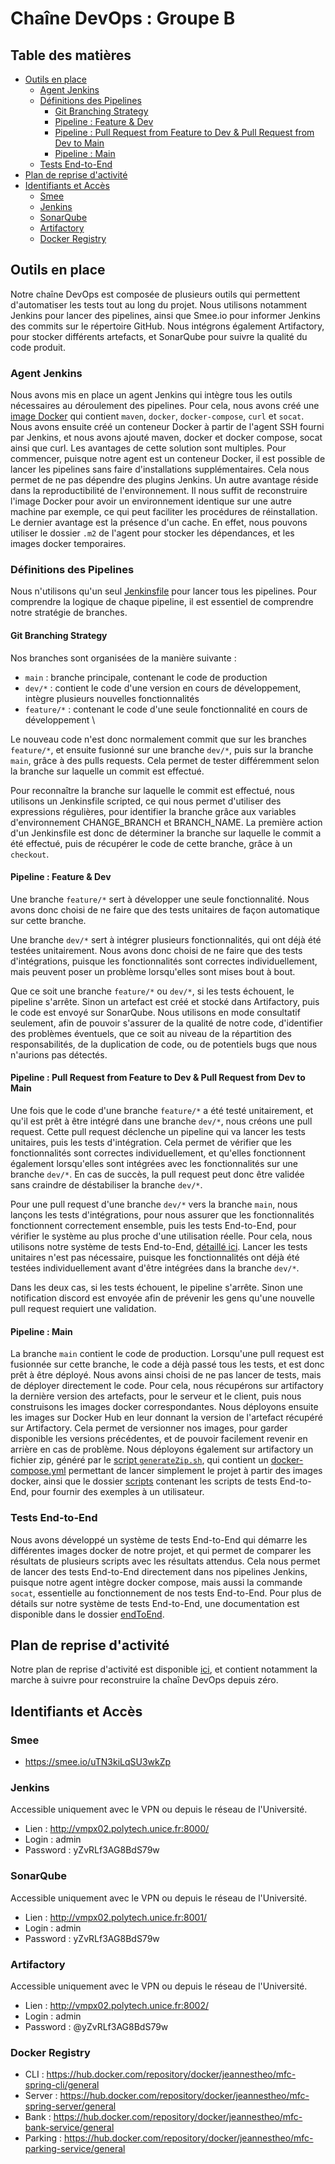 # Chaîne DevOps : Groupe B

## Table des matières

* [Outils en place](#outils-en-place)
    * [Agent Jenkins](#agent-jenkins)
    * [Définitions des Pipelines](#définitions-des-pipelines)
        * [Git Branching Strategy](#git-branching-strategy)
        * [Pipeline : Feature & Dev](#pipeline--feature--dev)
        * [Pipeline : Pull Request from Feature to Dev & Pull Request from Dev to Main](#pipeline--pull-request-from-feature-to-dev--pull-request-from-dev-to-main)
        * [Pipeline : Main](#pipeline--main)
    * [Tests End-to-End](#tests-end-to-end)
* [Plan de reprise d'activité](#plan-de-reprise-dactivité)
* [Identifiants et Accès](#identifiants-et-accès)
    * [Smee](#smee)
    * [Jenkins](#jenkins)
    * [SonarQube](#sonarqube)
    * [Artifactory](#artifactory)
    * [Docker Registry](#docker-registry)

## Outils en place

Notre chaîne DevOps est composée de plusieurs outils qui permettent d'automatiser les tests tout au long du projet.
Nous utilisons notamment Jenkins pour lancer des pipelines, ainsi que Smee.io pour informer Jenkins des commits sur le
répertoire GitHub. Nous intégrons également Artifactory, pour stocker différents artefacts, et SonarQube pour suivre la
qualité du code produit.

### Agent Jenkins

Nous avons mis en place un agent Jenkins qui intègre tous les outils nécessaires au déroulement des pipelines. Pour
cela, nous avons créé une [image Docker](../devops/jenkins/Dockerfile) qui
contient `maven`, `docker`, `docker-compose`, `curl`
et `socat`. Nous avons ensuite créé un conteneur Docker à
partir de l'agent SSH fourni par Jenkins, et nous avons ajouté maven, docker et docker compose, socat ainsi que curl.
Les avantages de cette solution sont multiples. Pour commencer, puisque notre agent est un conteneur Docker, il est
possible de lancer les pipelines sans
faire d'installations supplémentaires. Cela nous permet de ne pas dépendre des plugins Jenkins. Un autre avantage réside
dans la reproductibilité de l'environnement.
Il nous suffit de reconstruire l'image Docker pour avoir un environnement identique sur une autre machine par exemple,
ce qui peut faciliter les procédures de
réinstallation. Le dernier avantage est la présence d'un cache. En effet, nous pouvons utiliser le dossier  `.m2` de
l'agent pour stocker les dépendances, et les images docker temporaires.

### Définitions des Pipelines

Nous n'utilisons qu'un seul [Jenkinsfile](../Jenkinsfile) pour lancer tous les pipelines. Pour comprendre la logique de
chaque pipeline, il est essentiel de comprendre notre stratégie de branches.

#### Git Branching Strategy

Nos branches sont organisées de la manière suivante :

+ `main` : branche principale, contenant le code de production
+ `dev/*` : contient le code d'une version en cours de développement, intègre plusieurs nouvelles fonctionnalités
+ `feature/*` : contenant le code d'une seule fonctionnalité en cours de développement \

Le nouveau code n'est donc normalement commit que sur les branches `feature/*`, et ensuite fusionné sur une
branche `dev/*`, puis sur la branche `main`, grâce à des pulls requests. Cela permet de tester différemment selon la
branche sur laquelle un commit est effectué.

Pour reconnaître la branche sur laquelle le commit est effectué, nous utilisons un Jenkinsfile scripted, ce qui nous
permet d'utiliser des expressions régulières, pour identifier la branche grâce aux variables d'environnement
CHANGE_BRANCH et BRANCH_NAME. La première action d'un Jenkinsfile est donc de déterminer la branche sur laquelle le
commit a été effectué, puis de récupérer le code de cette branche, grâce à un `checkout`.

#### Pipeline : Feature & Dev

Une branche `feature/*` sert à développer une seule fonctionnalité. Nous avons donc choisi de ne faire que des tests
unitaires de façon automatique sur cette branche.

Une branche `dev/*` sert à intégrer plusieurs fonctionnalités, qui ont déjà été testées unitairement. Nous avons donc
choisi de ne faire que des tests d'intégrations, puisque les fonctionnalités sont correctes individuellement, mais
peuvent poser un problème lorsqu'elles sont mises bout à bout.

Que ce soit une branche `feature/*` ou `dev/*`, si les tests échouent, le pipeline s'arrête. Sinon un artefact est créé
et stocké dans Artifactory, puis le code est envoyé sur SonarQube. Nous utilisons en mode consultatif seulement, afin de
pouvoir s'assurer de la qualité de notre code, d'identifier des problèmes éventuels, que ce soit au niveau de la
répartition des responsabilités, de la duplication de code, ou de potentiels bugs que nous n'aurions pas détectés.

#### Pipeline : Pull Request from Feature to Dev & Pull Request from Dev to Main

Une fois que le code d'une branche `feature/*` a été testé unitairement, et qu'il est prêt à être intégré dans une
branche `dev/*`, nous créons une pull request. Cette pull request déclenche un pipeline qui va lancer les tests
unitaires, puis les tests d'intégration. Cela permet de vérifier que les fonctionnalités sont correctes
individuellement, et qu'elles fonctionnent également lorsqu'elles sont intégrées avec les fonctionnalités sur une
branche `dev/*`. En cas de succès, la pull request peut donc être validée sans craindre de déstabiliser la
branche `dev/*`.

Pour une pull request d'une branche `dev/*` vers la branche `main`, nous lançons les tests d'intégrations, pour nous
assurer que les fonctionnalités fonctionnent correctement ensemble, puis les tests End-to-End, pour vérifier le système
au plus proche d'une utilisation réelle. Pour cela, nous utilisons notre système de tests End-to-End,
[détaillé ici](#tests-end-to-end). Lancer les tests unitaires n'est pas nécessaire, puisque les fonctionnalités ont
déjà été testées individuellement avant d'être intégrées dans la branche `dev/*`.

Dans les deux cas, si les tests échouent, le pipeline s'arrête. Sinon une notification discord est envoyée afin de
prévenir les gens qu'une nouvelle pull request requiert une validation.

#### Pipeline : Main

La branche `main` contient le code de production. Lorsqu'une pull request est fusionnée sur cette branche, le code a
déjà passé tous les tests, et est donc prêt à être déployé. Nous avons ainsi choisi de ne pas lancer de tests, mais de
déployer directement le code. Pour cela, nous récupérons sur artifactory la dernière version des artefacts, pour le
serveur et le client, puis nous construisons les images docker correspondantes. Nous déployons ensuite les images sur
Docker Hub en leur donnant la version de l'artefact récupéré sur Artifactory. Cela permet de versionner nos images, pour
garder disponible les versions précédentes, et de pouvoir facilement revenir en arrière en cas de problème. Nous
déployons également sur artifactory un fichier zip, généré par le [script `generateZip.sh`](../deploy.sh), qui contient
un [docker-compose.yml](../deploy/docker-compose.yaml) permettant de lancer simplement le projet à partir des images
docker, ainsi que le dossier [scripts](../cli/scripts) contenant les scripts de tests End-to-End, pour fournir des
exemples à un utilisateur.

### Tests End-to-End

Nous avons développé un système de tests End-to-End qui démarre les différentes images docker de notre projet, et qui
permet de comparer les résultats de plusieurs scripts avec les résultats attendus. Cela nous permet de lancer des tests
End-to-End directement dans nos pipelines Jenkins, puisque notre agent intègre docker compose, mais aussi la
commande `socat`, essentielle au fonctionnement de nos tests End-to-End. Pour plus de détails sur notre système de tests
End-to-End, une documentation est disponible dans le dossier [endToEnd](../endToEnd/README.md).

## Plan de reprise d'activité

Notre plan de reprise d'activité est disponible [ici](../devops/README.md), et contient notamment la marche à suivre
pour reconstruire la chaîne DevOps depuis zéro.

## Identifiants et Accès

### Smee

+ https://smee.io/uTN3kiLqSU3wkZp

### Jenkins

Accessible uniquement avec le VPN ou depuis le réseau de l'Université.

+ Lien : http://vmpx02.polytech.unice.fr:8000/
+ Login : admin
+ Password : yZvRLf3AG8BdS79w

### SonarQube

Accessible uniquement avec le VPN ou depuis le réseau de l'Université.

+ Lien : http://vmpx02.polytech.unice.fr:8001/
+ Login : admin
+ Password : yZvRLf3AG8BdS79w

### Artifactory

Accessible uniquement avec le VPN ou depuis le réseau de l'Université.

+ Lien : http://vmpx02.polytech.unice.fr:8002/
+ Login : admin
+ Password : @yZvRLf3AG8BdS79w

### Docker Registry

+ CLI : https://hub.docker.com/repository/docker/jeannestheo/mfc-spring-cli/general
+ Server : https://hub.docker.com/repository/docker/jeannestheo/mfc-spring-server/general
+ Bank : https://hub.docker.com/repository/docker/jeannestheo/mfc-bank-service/general
+ Parking : https://hub.docker.com/repository/docker/jeannestheo/mfc-parking-service/general


